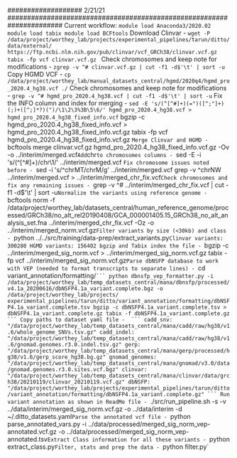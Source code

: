 ################### 2/21/21 ######################################################################
Current workflow:
`module load Anaconda3/2020.02
module load tabix
module load BCFtools`
Download Clinvar - 
    `wget -P /data/project/worthey_lab/projects/experimental_pipelines/tarun/ditto/data/external/ https://ftp.ncbi.nlm.nih.gov/pub/clinvar/vcf_GRCh38/clinvar.vcf.gz
    tabix -fp vcf clinvar.vcf.gz `
Check chromosomes and keep note for modifications - 
    `zgrep -v ^# clinvar.vcf.gz | cut -f1 -d$'\t' | sort -u`
Copy HGMD VCF - 
    `cp /data/project/worthey_lab/manual_datasets_central/hgmd/2020q4/hgmd_pro_2020.4_hg38.vcf ./`
Check chromosomes and keep note for modifications - 
    `grep -v ^# hgmd_pro_2020.4_hg38.vcf | cut -f1 -d$'\t' | sort -u`
Fix the INFO column and index for merging - 
    `sed -E 's/(^[^#]+)(=")([^;"]+)(;)+([^;]*?)(")/\1\2\3%3B\5\6/' hgmd_pro_2020.4_hg38.vcf > hgmd_pro_2020.4_hg38_fixed_info.vcf`
    bgzip -c  hgmd_pro_2020.4_hg38_fixed_info.vcf > hgmd_pro_2020.4_hg38_fixed_info.vcf.gz
    tabix -fp vcf hgmd_pro_2020.4_hg38_fixed_info.vcf.gz `
Merge Clinvar and HGMD - 
    `bcftools merge clinvar.vcf.gz hgmd_pro_2020.4_hg38_fixed_info.vcf.gz -Ov -o ../interim/merged.vcf`
Add `chr` to chromosomes columns - 
    `sed -E -i 's/(^[^#]+)/chr\1/' ../interim/merged.vcf `
Fix chromosome issues noted before - 
    `sed -i 's/^chrMT/chrM/g' ../interim/merged.vcf 
    grep -v ^chrNW ../interim/merged.vcf > ../interim/merged_chr_fix.vcf`
Check chromosomes and fix any remaining issues - 
    `grep -v ^# ../interim/merged_chr_fix.vcf | cut -f1 -d$'\t' | sort -u`
Normalize the variants using reference genome - 
    `bcftools norm -f /data/project/worthey_lab/datasets_central/human_reference_genome/processed/GRCh38/no_alt_rel20190408/GCA_000001405.15_GRCh38_no_alt_analysis_set.fna ../interim/merged_chr_fix.vcf -Oz -o ../interim/merged_norm.vcf.gz`
Filter variants by size (<30kb) and class - 
    `python ../../src/training/data-prep/extract_variants.py`
    Clinvar variants: 300280
    HGMD variants: 156402
bgzip and Tabix index the file - 
    `bgzip -c ../interim/merged_sig_norm.vcf > ../interim/merged_sig_norm.vcf.gz
    tabix -fp vcf ../interim/merged_sig_norm.vcf.gz`
Parse dbNSFP database to work with VEP (needed to format transcripts to separate lines) - 
    `cd variant_annotation/formatting/`
    ```
        python dbnsfp_vep_formatter.py -i /data/project/worthey_lab/temp_datasets_central/mana/dbnsfp/processed/v4.1a_20200616/dbNSFP4.1a_variant.complete.bgz -o /data/project/worthey_lab/projects/       experimental_pipelines/tarun/ditto/variant_annotation/formatting/dbNSFP4.1a_variant.complete.tsv
        bgzip -c dbNSFP4.1a_variant.complete.tsv > dbNSFP4.1a_variant.complete.gz
        tabix -f dbNSFP4.1a_variant.complete.gz
    ```
Copy paths to dataset yaml file - 
    ```
    cadd_snv: "/data/project/worthey_lab/temp_datasets_central/mana/cadd/raw/hg38/v1.6/whole_genome_SNVs.tsv.gz"
    cadd_indel: "/data/project/worthey_lab/temp_datasets_central/mana/cadd/raw/hg38/v1.6/gnomad.genomes.r3.0.indel.tsv.gz"
    gerp: "/data/project/worthey_lab/temp_datasets_central/mana/gerp/processed/hg38/v1.6/gerp_score_hg38.bg.gz"
    gnomad_genomes: "/data/project/worthey_lab/temp_datasets_central/mana/gnomad/v3.0/data/gnomad.genomes.r3.0.sites.vcf.bgz"
    clinvar: "/data/project/worthey_lab/temp_datasets_central/mana/clinvar/data/grch38/20210119/clinvar_20210119.vcf.gz"
    dbNSFP: "/data/project/worthey_lab/projects/experimental_pipelines/tarun/ditto/variant_annotation/formatting/dbNSFP4.1a_variant.complete.gz"
    ```
Run variant annotation as shown in ReadMe file - 
    `./src/run_pipeline.sh -s -v ../data/interim/merged_sig_norm.vcf.gz -o ../data/interim -d ~/.ditto_datasets.yaml`
Parse the annotated vcf file - 
    `python parse_annotated_vars.py -i ../data/processed/merged_sig_norm_vep-annotated.vcf.gz -o ../data/processed/merged_sig_norm_vep-annotated.tsv`
Extract Class information for all these variants - 
    `python extract_class.py`
Filter, stats and prep the data - 
    `python filter.py`